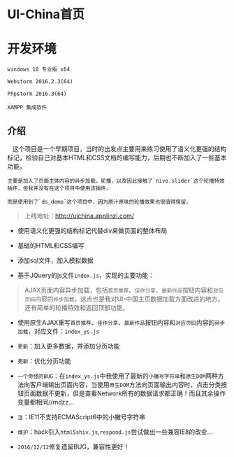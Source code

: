 # UI-China首页

# 开发环境
    
    windows 10 专业版 x64
    
    Webstorm 2016.2.3(64)
    
    Phpstorm 2016.3(64)
    
    XAMPP 集成软件

## 介绍

    这个项目是一个早期项目，当时的出发点主要用来练习使用了语义化更强的结构标记，检验自己对基本HTML和CSS文档的编写能力，后期也不断加入了一些基本功能，
    
    主要是加入了页面主体内容的异步加载，轮播，以及因此接触了`nivo.slider`这个轮播特效插件，但我并没有在这个项目中使用该插件，
    
    而是使用到了`ds_demo`这个项目中，因为原汁原味的轮播效果也很值得保留。
    
>上线地址：http://uichina.applinzi.com/
    

- 使用语义化更强的结构标记代替div来做页面的整体布局

- 基础的HTML和CSS编写

- 添加sql文件，加入模拟数据

- 基于JQuery的js文件`index.js`，实现的主要功能：
    
 > AJAX页面内容异步加载，包括`首页推荐`、`佳作分享`、`最新作品`按钮内容和`对应页码`内容的`异步加载`，这点也是我对UI-中国主页数据加载方面改进的地方。 还有简单的轮播特效和返回顶部功能。
    
- 使用原生AJAX重写`首页推荐`、`佳作分享`、`最新作品`按钮内容和`对应页码`内容的`异步加载`，对应文件：`index_ys.js`

- `更新`：加入更多数据，并添加分页功能

- `更新`：优化分页功能

- `一个奇怪的BUG`：在`index_ys.js`中我使用了最新的`小撇号字符串`和`原生DOM`两种方法向客户端输出页面内容，当使用`原生DOM`方法向页面输出内容时，点击分类按钮页面数据不更新，但是查看Network所有的数据请求都正确！而且其余操作变量都相同//mdzz... 

- `注`：IE11不支持ECMAScript6中的小撇号字符串

- `维护`：hack引入`html5shiv.js`,`respond.js`尝试做出一些兼容IE8的改变...

- `2016/12/12`修复遗留BUG，兼容性更好！
